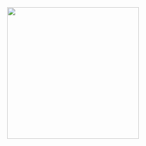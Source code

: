 <div id="header" align="center">
  <img src="https://github.com/user-attachments/assets/6f91e2b3-4658-4bd4-8f90-25644efbd78a)" width="300"/>
